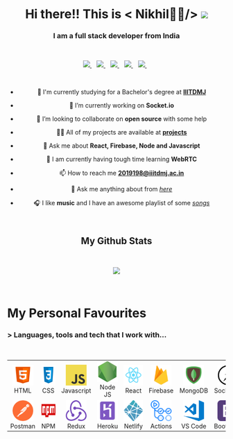 <h1 align="center"> Hi there!! This is < Nikhil👨‍💻/>
<img src = "https://raw.githubusercontent.com/MartinHeinz/MartinHeinz/master/wave.gif" width = 50px> </h1>
<!-- <h3 align="center">looking for a guy? looks like you found him</h3><br> -->
<h3 align="center">I am a full stack developer from India</h3><br>
<p align='center'>
  <a href="https://www.linkedin.com/in/niku419/">
    <img src="https://img.shields.io/badge/linkedin-%230077B5.svg?&style=for-the-badge&logo=linkedin&logoColor=white" />
  </a>&nbsp;&nbsp;
  <a href="https://instagram.com/_niku_419">
    <img src="https://img.shields.io/badge/instagram-%23E4405F.svg?&style=for-the-badge&logo=instagram&logoColor=white" />        
  </a>&nbsp;&nbsp;
  <a href="https://t.me/Niku_419">
    <img src="https://img.shields.io/badge/Telegram-2CA5E0?style=for-the-badge&logo=telegram&logoColor=white" />        
  </a>&nbsp;&nbsp;
  <a href="mailto:2019198@iiitdmj.ac.in">
    <img src="https://img.shields.io/badge/Gmail-D14836?style=for-the-badge&logo=gmail&logoColor=white" />        
  </a>&nbsp;&nbsp;
  <a href="https://www.facebook.com/profile.php?id=100069976086066">
    <img src="https://img.shields.io/badge/Facebook-1877F2?style=for-the-badge&logo=facebook&logoColor=white" />        
  </a>&nbsp;&nbsp;
</p><br>

<div align="center">

  - 🔬 I'm currently studying for a Bachelor's degree at [**IIITDMJ**](https://iiitdmj.ac.in)

  - 🔭 I’m currently working on **Socket.io**

  - 👯 I’m looking to collaborate on **open source** with some help

  - 👨‍💻 All of my projects are available at [**projects**](https://github.com/niku419?tab=repositories)

  - 💬 Ask me about **React, Firebase, Node and Javascript**

  - 🧠 I am currently having tough time learning **WebRTC**

  - 📫 How to reach me [**2019198@iiitdmj.ac.in**](mailto:2019198@iiitdmj.ac.in)

  - 💬 Ask me anything about from [*here*](https://github.com/niku419/niku419/issues)

  - 🎧 I like **music** and I have an awesome playlist of some [*songs*](https://open.spotify.com/playlist/6vQGoExt5sD441IWlocBzv?si=59ec349e0ddc458c)
  </div>
  <br>
  <h2 align="center" id="niku419">My Github Stats</h2><br>
  <p align="center">
    <a href="#"><img src="https://github-readme-stats.vercel.app/api?username=niku419&show_icons=true&locale=en&theme=algolia" width="350"></a>
  </p>
<br>
<h1>My Personal Favourites</h1>
<h3>> Languages, tools and tech that I work with...</h3><br>
<table>
  <tr>
    <td align="center" width="96">
      <a href="#niku419">
        <img src="./icons/html.jpg" width="48" height="48" alt="HTML" />
      </a>
      <br>HTML
    </td>
    <td align="center" width="96">
      <a href="#niku419">
        <img src="./icons/css3.png" width="48" height="48" alt="CSS" />
      </a>
      <br>CSS
    </td>
    <td align="center" width="96">
      <a href="#niku419">
        <img src="https://raw.githubusercontent.com/github/explore/80688e429a7d4ef2fca1e82350fe8e3517d3494d/topics/javascript/javascript.png" width="48" height="48" alt="Javascript" />
      </a>
      <br>Javascript
    </td>
    <td align="center" width="96">
      <a href="#niku419">
        <img src="https://raw.githubusercontent.com/github/explore/80688e429a7d4ef2fca1e82350fe8e3517d3494d/topics/nodejs/nodejs.png" width="48" height="48" alt="Node JS" />
      </a>
      <br>Node JS
    </td>
    <td align="center" width="96">
      <a href="#niku419">
        <img src="https://raw.githubusercontent.com/github/explore/80688e429a7d4ef2fca1e82350fe8e3517d3494d/topics/react/react.png" width="48" height="48" alt="React" />
      </a>
      <br>React
    </td>
    <td align="center" width="96">
      <a href="#niku419">
        <img src="https://raw.githubusercontent.com/github/explore/80688e429a7d4ef2fca1e82350fe8e3517d3494d/topics/firebase/firebase.png" width="48" height="48" alt="Firebase" />
      </a>
      <br>Firebase
    </td>
    <td align="center" width="96">
      <a href="#niku419">
        <img src="./icons/mongodb.png" width="48" height="48" alt="MongoDB" />
      </a>
      <br>MongoDB
    </td>
    <td align="center" width="96">
      <a href="#niku419">
        <img src="./icons/socket.png" width="48" height="48" alt="Socket.io" />
      </a>
      <br>Socket IO
    </td>
    <td align="center" width="96">
      <a href="#niku419">
        <img src="./icons/react-bootstrap.svg" width="48" height="48" alt="React-Bootstrap" />
      </a>
      <br>React-Bootstrap
    </td>
    <td align="center" width="96">
      <a href="#niku419">
        <img src="./icons/GraphQL.svg" width="48" height="48" alt="GraphQL" />
      </a>
      <br>GraphQL
    </td>
  </tr>
  <tr>
    <td align="center" width="96">
      <a href="#niku419">
        <img src="./icons/postman.png" width="48" height="48" alt="Postman" />
      </a>
      <br>Postman
    </td>
    <td align="center" width="96">
      <a href="#niku419">
        <img src="./icons/npm.png" width="48" height="48" alt="NPM" />
      </a>
      <br>NPM
    </td>
    <td align="center" width="96">
      <a href="#niku419">
        <img src="./icons/redux.svg" width="48" height="48" alt="redux" />
      </a>
      <br>Redux
    </td>
    <td align="center" width="96">
      <a href="#niku419">
        <img src="./icons/heroku.png" width="48" height="48" alt="heroku" />
      </a>
      <br>Heroku
    </td>
    <td align="center" width="96">
      <a href="#niku419">
        <img src="./icons/netlify.png" width="48" height="48" alt="Netlify" />
      </a>
      <br>Netlify
    </td>
    <td align="center" width="96">
      <a href="#niku419">
        <img src="./icons/github-actions.jpg" width="48" height="48" alt="Github-actions" />
      </a>
      <br>Actions
    </td>
    <td align="center" width="96">
      <a href="#niku419">
        <img src="./icons/VSCode.png" width="48" height="48" alt="VSCode" />
      </a>
      <br>VS Code
    </td>
    <td align="center" width="96">
      <a href="#niku419">
        <img src="https://raw.githubusercontent.com/github/explore/80688e429a7d4ef2fca1e82350fe8e3517d3494d/topics/bootstrap/bootstrap.png" width="48" height="48" alt="Bootstrap" />
      </a>
      <br>Bootstrap
    </td>
    <td align="center" width="96">
      <a href="#niku419">
        <img src="./icons/C.png" width="48" height="48" alt="C" />
      </a>
      <br>C
    </td>
    <td align="center" width="96">
      <a href="#niku419">
        <img src="./icons/C++.png" width="48" height="48" alt="C++" />
      </a>
      <br>C++
    </td>
  </tr>
</table>
